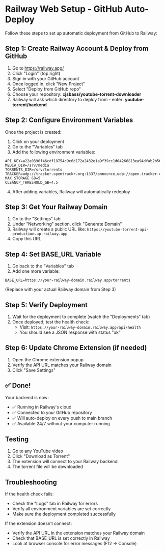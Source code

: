 # Railway Web Setup - GitHub Auto-Deploy

Follow these steps to set up automatic deployment from GitHub to Railway:

## Step 1: Create Railway Account & Deploy from GitHub

1. Go to https://railway.app/
2. Click "Login" (top right)
3. Sign in with your GitHub account
4. Once logged in, click "New Project"
5. Select "Deploy from GitHub repo"
6. Choose your repository: **cjsbass/youtube-torrent-downloader**
7. Railway will ask which directory to deploy from - enter: **youtube-torrent/backend**

## Step 2: Configure Environment Variables

Once the project is created:

1. Click on your deployment
2. Go to the "Variables" tab
3. Add the following environment variables:

```
API_KEY=a22a0390f46cdf18754c9c6d172a2432e1a9f39cc1d04266813ea94dfab2b56b
MEDIA_DIR=/srv/media
TORRENTS_DIR=/srv/torrents
TRACKER=udp://tracker.opentrackr.org:1337/announce,udp://open.tracker.cl:1337/announce,udp://tracker.openbittorrent.com:6969/announce
MAX_STORAGE_GB=5
CLEANUP_THRESHOLD_GB=4.5
```

4. After adding variables, Railway will automatically redeploy

## Step 3: Get Your Railway Domain

1. Go to the "Settings" tab
2. Under "Networking" section, click "Generate Domain"
3. Railway will create a public URL like: `https://youtube-torrent-api-production.up.railway.app`
4. Copy this URL

## Step 4: Set BASE_URL Variable

1. Go back to the "Variables" tab
2. Add one more variable:
```
BASE_URL=https://your-railway-domain.railway.app/torrents
```
(Replace with your actual Railway domain from Step 3)

## Step 5: Verify Deployment

1. Wait for the deployment to complete (watch the "Deployments" tab)
2. Once deployed, test the health check:
   - Visit: `https://your-railway-domain.railway.app/api/health`
   - You should see a JSON response with status "ok"

## Step 6: Update Chrome Extension (if needed)

1. Open the Chrome extension popup
2. Verify the API URL matches your Railway domain
3. Click "Save Settings"

## ✅ Done!

Your backend is now:
- ✅ Running in Railway's cloud
- ✅ Connected to your GitHub repository
- ✅ Will auto-deploy on every push to main branch
- ✅ Available 24/7 without your computer running

## Testing

1. Go to any YouTube video
2. Click "Download as Torrent"
3. The extension will connect to your Railway backend
4. The torrent file will be downloaded

## Troubleshooting

If the health check fails:
- Check the "Logs" tab in Railway for errors
- Verify all environment variables are set correctly
- Make sure the deployment completed successfully

If the extension doesn't connect:
- Verify the API URL in the extension matches your Railway domain
- Check that BASE_URL is set correctly in Railway
- Look at browser console for error messages (F12 → Console)
